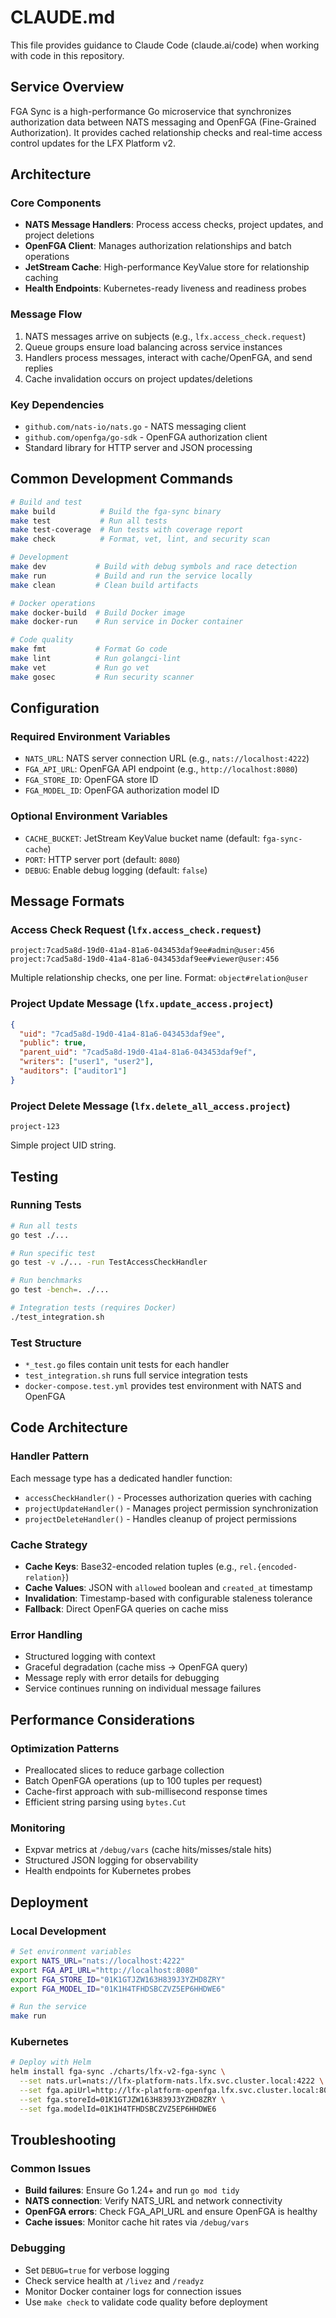 # CLAUDE.md

This file provides guidance to Claude Code (claude.ai/code) when working with code in this repository.

## Service Overview

FGA Sync is a high-performance Go microservice that synchronizes authorization data between NATS messaging and OpenFGA (Fine-Grained Authorization). It provides cached relationship checks and real-time access control updates for the LFX Platform v2.

## Architecture

### Core Components

- **NATS Message Handlers**: Process access checks, project updates, and project deletions
- **OpenFGA Client**: Manages authorization relationships and batch operations
- **JetStream Cache**: High-performance KeyValue store for relationship caching
- **Health Endpoints**: Kubernetes-ready liveness and readiness probes

### Message Flow

1. NATS messages arrive on subjects (e.g., `lfx.access_check.request`)
2. Queue groups ensure load balancing across service instances
3. Handlers process messages, interact with cache/OpenFGA, and send replies
4. Cache invalidation occurs on project updates/deletions

### Key Dependencies

- `github.com/nats-io/nats.go` - NATS messaging client
- `github.com/openfga/go-sdk` - OpenFGA authorization client
- Standard library for HTTP server and JSON processing

## Common Development Commands

```bash
# Build and test
make build          # Build the fga-sync binary
make test           # Run all tests
make test-coverage  # Run tests with coverage report
make check          # Format, vet, lint, and security scan

# Development
make dev           # Build with debug symbols and race detection
make run           # Build and run the service locally
make clean         # Clean build artifacts

# Docker operations
make docker-build  # Build Docker image
make docker-run    # Run service in Docker container

# Code quality
make fmt           # Format Go code
make lint          # Run golangci-lint
make vet           # Run go vet
make gosec         # Run security scanner
```

## Configuration

### Required Environment Variables

- `NATS_URL`: NATS server connection URL (e.g., `nats://localhost:4222`)
- `FGA_API_URL`: OpenFGA API endpoint (e.g., `http://localhost:8080`)
- `FGA_STORE_ID`: OpenFGA store ID
- `FGA_MODEL_ID`: OpenFGA authorization model ID

### Optional Environment Variables

- `CACHE_BUCKET`: JetStream KeyValue bucket name (default: `fga-sync-cache`)
- `PORT`: HTTP server port (default: `8080`)
- `DEBUG`: Enable debug logging (default: `false`)

## Message Formats

### Access Check Request (`lfx.access_check.request`)

```
project:7cad5a8d-19d0-41a4-81a6-043453daf9ee#admin@user:456
project:7cad5a8d-19d0-41a4-81a6-043453daf9ee#viewer@user:456
```

Multiple relationship checks, one per line. Format: `object#relation@user`

### Project Update Message (`lfx.update_access.project`)

```json
{
  "uid": "7cad5a8d-19d0-41a4-81a6-043453daf9ee",
  "public": true,
  "parent_uid": "7cad5a8d-19d0-41a4-81a6-043453daf9ef", 
  "writers": ["user1", "user2"],
  "auditors": ["auditor1"]
}
```

### Project Delete Message (`lfx.delete_all_access.project`)

```
project-123
```

Simple project UID string.

## Testing

### Running Tests

```bash
# Run all tests
go test ./...

# Run specific test
go test -v ./... -run TestAccessCheckHandler

# Run benchmarks
go test -bench=. ./...

# Integration tests (requires Docker)
./test_integration.sh
```

### Test Structure

- `*_test.go` files contain unit tests for each handler
- `test_integration.sh` runs full service integration tests
- `docker-compose.test.yml` provides test environment with NATS and OpenFGA

## Code Architecture

### Handler Pattern

Each message type has a dedicated handler function:

- `accessCheckHandler()` - Processes authorization queries with caching
- `projectUpdateHandler()` - Manages project permission synchronization  
- `projectDeleteHandler()` - Handles cleanup of project permissions

### Cache Strategy

- **Cache Keys**: Base32-encoded relation tuples (e.g., `rel.{encoded-relation}`)
- **Cache Values**: JSON with `allowed` boolean and `created_at` timestamp
- **Invalidation**: Timestamp-based with configurable staleness tolerance
- **Fallback**: Direct OpenFGA queries on cache miss

### Error Handling

- Structured logging with context
- Graceful degradation (cache miss → OpenFGA query)
- Message reply with error details for debugging
- Service continues running on individual message failures

## Performance Considerations

### Optimization Patterns

- Preallocated slices to reduce garbage collection
- Batch OpenFGA operations (up to 100 tuples per request)
- Cache-first approach with sub-millisecond response times
- Efficient string parsing using `bytes.Cut`

### Monitoring

- Expvar metrics at `/debug/vars` (cache hits/misses/stale hits)
- Structured JSON logging for observability
- Health endpoints for Kubernetes probes

## Deployment

### Local Development

```bash
# Set environment variables
export NATS_URL="nats://localhost:4222"
export FGA_API_URL="http://localhost:8080"
export FGA_STORE_ID="01K1GTJZW163H839J3YZHD8ZRY"
export FGA_MODEL_ID="01K1H4TFHDSBCZVZ5EP6HHDWE6"

# Run the service
make run
```

### Kubernetes

```bash
# Deploy with Helm
helm install fga-sync ./charts/lfx-v2-fga-sync \
  --set nats.url=nats://lfx-platform-nats.lfx.svc.cluster.local:4222 \
  --set fga.apiUrl=http://lfx-platform-openfga.lfx.svc.cluster.local:8080 \
  --set fga.storeId=01K1GTJZW163H839J3YZHD8ZRY \
  --set fga.modelId=01K1H4TFHDSBCZVZ5EP6HHDWE6
```

## Troubleshooting

### Common Issues

- **Build failures**: Ensure Go 1.24+ and run `go mod tidy`
- **NATS connection**: Verify NATS_URL and network connectivity
- **OpenFGA errors**: Check FGA_API_URL and ensure OpenFGA is healthy
- **Cache issues**: Monitor cache hit rates via `/debug/vars`

### Debugging

- Set `DEBUG=true` for verbose logging
- Check service health at `/livez` and `/readyz`
- Monitor Docker container logs for connection issues
- Use `make check` to validate code quality before deployment
